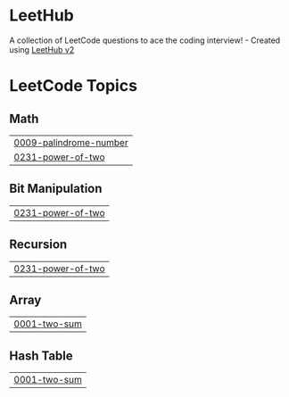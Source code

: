 # LeetHub
A collection of LeetCode questions to ace the coding interview! - Created using [LeetHub v2](https://github.com/arunbhardwaj/LeetHub-2.0)

<!---LeetCode Topics Start-->
# LeetCode Topics
## Math
|  |
| ------- |
| [0009-palindrome-number](https://github.com/kheedogg/LeetHub/tree/master/0009-palindrome-number) |
| [0231-power-of-two](https://github.com/kheedogg/LeetHub/tree/master/0231-power-of-two) |
## Bit Manipulation
|  |
| ------- |
| [0231-power-of-two](https://github.com/kheedogg/LeetHub/tree/master/0231-power-of-two) |
## Recursion
|  |
| ------- |
| [0231-power-of-two](https://github.com/kheedogg/LeetHub/tree/master/0231-power-of-two) |
## Array
|  |
| ------- |
| [0001-two-sum](https://github.com/kheedogg/LeetHub/tree/master/0001-two-sum) |
## Hash Table
|  |
| ------- |
| [0001-two-sum](https://github.com/kheedogg/LeetHub/tree/master/0001-two-sum) |
<!---LeetCode Topics End-->
